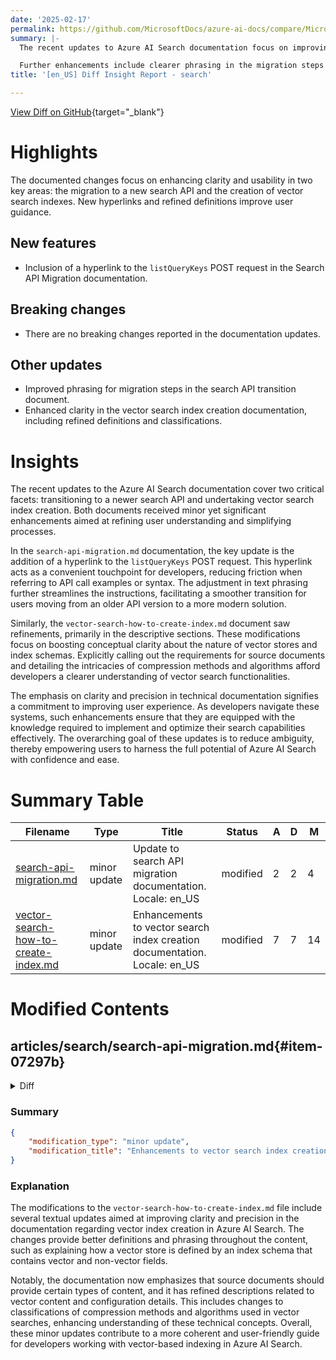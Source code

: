 ```yaml
---
date: '2025-02-17'
permalink: https://github.com/MicrosoftDocs/azure-ai-docs/compare/MicrosoftDocs:1cff62f...MicrosoftDocs:caf7737
summary: |-
  The recent updates to Azure AI Search documentation focus on improving clarity and usability regarding the migration to a new search API and the creation of vector search indexes. Notable changes include the addition of a hyperlink to the `listQueryKeys` POST request in the Search API Migration document, which aids developers. There are no reported breaking changes.

  Further enhancements include clearer phrasing in the migration steps and improved definitions in the vector search index creation documentation. These modifications are designed to enhance understanding and simplify processes for users, ensuring they can effectively implement and optimize search capabilities in Azure AI Search. Overall, the updates reflect a commitment to enhancing the user experience by reducing ambiguity and providing comprehensive guidance.
title: '[en_US] Diff Insight Report - search'

---
```


[View Diff on GitHub](https://github.com/MicrosoftDocs/azure-ai-docs/compare/MicrosoftDocs:1cff62f...MicrosoftDocs:caf7737){target="_blank"}

# Highlights
The documented changes focus on enhancing clarity and usability in two key areas: the migration to a new search API and the creation of vector search indexes. New hyperlinks and refined definitions improve user guidance.

## New features
- Inclusion of a hyperlink to the `listQueryKeys` POST request in the Search API Migration documentation.

## Breaking changes
- There are no breaking changes reported in the documentation updates.

## Other updates
- Improved phrasing for migration steps in the search API transition document.
- Enhanced clarity in the vector search index creation documentation, including refined definitions and classifications.

# Insights
The recent updates to the Azure AI Search documentation cover two critical facets: transitioning to a newer search API and undertaking vector search index creation. Both documents received minor yet significant enhancements aimed at refining user understanding and simplifying processes.

In the `search-api-migration.md` documentation, the key update is the addition of a hyperlink to the `listQueryKeys` POST request. This hyperlink acts as a convenient touchpoint for developers, reducing friction when referring to API call examples or syntax. The adjustment in text phrasing further streamlines the instructions, facilitating a smoother transition for users moving from an older API version to a more modern solution.

Similarly, the `vector-search-how-to-create-index.md` document saw refinements, primarily in the descriptive sections. These modifications focus on boosting conceptual clarity about the nature of vector stores and index schemas. Explicitly calling out the requirements for source documents and detailing the intricacies of compression methods and algorithms afford developers a clearer understanding of vector search functionalities.

The emphasis on clarity and precision in technical documentation signifies a commitment to improving user experience. As developers navigate these systems, such enhancements ensure that they are equipped with the knowledge required to implement and optimize their search capabilities effectively. The overarching goal of these updates is to reduce ambiguity, thereby empowering users to harness the full potential of Azure AI Search with confidence and ease.

# Summary Table
|  Filename  | Type |    Title    | Status | A  | D  | M  |
|------------|------|-------------|--------|----|----|----|
| [search-api-migration.md](#item-07297b) | minor update | Update to search API migration documentation. Locale: en_US | modified | 2 | 2 | 4 | 
| [vector-search-how-to-create-index.md](#item-97c769) | minor update | Enhancements to vector search index creation documentation. Locale: en_US | modified | 7 | 7 | 14 | 


# Modified Contents
## articles/search/search-api-migration.md{#item-07297b}

<details>
<summary>Diff</summary>
````diff
@@ -429,11 +429,11 @@ You can update flat indexes to the new format with the following steps using API
 
 **Applies to:** `2014-07-31-Preview`, `2015-02-28`, and `2015-08-19`
 
-The `listQueryKeys` GET request on older Search Management API versions is now deprecated. We recommend migrating to the most recent stable control plane API version to use the `listQueryKeys` POST request.
+The `listQueryKeys` GET request on older Search Management API versions is now deprecated. We recommend migrating to the most recent stable control plane API version to use the [`listQueryKeys` POST request](/rest/api/searchmanagement/query-keys/list-by-search-service).
 
 1. In existing code, change the `api-version` parameter to the most recent version (`2023-11-01`).
 
-1. Refactor the request from `GET` to `POST`:
+1. Reframe the request from `GET` to `POST`:
 
    ```http
    POST https://management.azure.com/subscriptions/{subscriptionId}/resourceGroups/{resourceGroupName}/providers/Microsoft.Search/searchServices/{searchServiceName}/listQueryKeys?api-version=2023-11-01
````
</details>

### Summary

```json
{
    "modification_type": "minor update",
    "modification_title": "Update to search API migration documentation. Locale: en_US"
}
```

### Explanation
The recent modifications to the `search-api-migration.md` file involved minor textual changes to the documentation. Specifically, the changes clarify the process of migrating from the older Search Management API to the newer version. The documentation now includes a hyperlink to the `listQueryKeys` POST request, providing a direct reference for users. Additionally, the phrasing of steps in the migration process has been adjusted for improved clarity. The update maintains the integrity of the information while enhancing the user experience through clearer instructions and links.

## articles/search/vector-search-how-to-create-index.md{#item-97c769}

<details>
<summary>Diff</summary>
````diff
@@ -14,7 +14,7 @@ ms.date: 02/14/2025
 
 # Create a vector index
 
-In Azure AI Search, you can store vectors in a search index and send vector queries to match on semantic similarity. A vector store in Azure AI Search has an index schema that defines both vector and nonvector fields. It also has a vector configuration for algorithms used to create and compress the embedding space.
+In Azure AI Search, you can store vectors in a search index and send vector queries to match on semantic similarity. A vector store in Azure AI Search is defined by an index schema that has both vector and nonvector fields. The schema also has a vector configuration for specifying the algorithms used to create and compress the embedding space.
 
 [Create or Update Index API](/rest/api/searchservice/indexes/create-or-update) creates the vector store. Follow these steps to index vectors in Azure AI Search:
 
@@ -49,13 +49,13 @@ For search services created before January 2019, there's a small subset that can
 
 Before indexing, assemble a document payload that includes fields of vector and nonvector data. The document structure must conform to the index schema. 
 
-Make sure your documents provide the following content:
+Make sure your source documents provide the following content:
 
 | Content | Description |
 |---------|-------------|
 | Unique identifier | A field or a metadata property that uniquely identifies each document. All search indexes require a document key. To satisfy document key requirements, a source document must have one field or property uniquely identifies it in the index. If you're indexing blobs, it might be the metadata_storage_path that uniquely identifies each blob. If you're indexing from a database, it might be primary key. This source field must be mapped to an index field of type `Edm.String` and `key=true` in the search index.|
 | Non-vector content | Provide other fields with human-readable content. Human readable content is useful for the query response, and for hybrid query scenarios that include full text search or semantic ranking in the same request. If you're using a chat completion model, most models like ChatGPT don't accept raw vectors as input. |
-| Vector content| A vectorized version of your non-vector content. A vector is an array of single-precision floating point numbers generated by an embedding model. Each vector field contains an array generated by an embedding model, one embedding per field, where the field is a top-level field (not part of a nested or complex type). For the simplest integration, we recommend the embedding models in [Azure OpenAI](https://aka.ms/oai/access), such as an **text-embedding-3** model for text documents or the [Image Retrieval REST API](/rest/api/computervision/image-retrieval/vectorize-image) for images. <br><br>If you can take a dependency on indexers and skillsets, consider using [integrated vectorization](vector-search-integrated-vectorization.md) that encodes images and textual content during indexing. Your field definitions are for vector fields, but incoming source data can be text or images, which are converted to vector arrays during indexing. |
+| Vector content| A vectorized version of your non-vector content. A vector is an array of single-precision floating point numbers generated by an embedding model. Each vector field contains an array generated by an embedding model, one embedding per field, where the field is a top-level field (not part of a nested or complex type). For the simplest integration, we recommend the embedding models in [Azure OpenAI](https://aka.ms/oai/access), such as a **text-embedding-3** model for text documents or the [Image Retrieval REST API](/rest/api/computervision/image-retrieval) for images and multimodal embeddings. <br><br>If you can take a dependency on indexers and skillsets, consider using [integrated vectorization](vector-search-integrated-vectorization.md) that encodes images and textual content during indexing. Your field definitions are for vector fields, but incoming source data can be text or images, which are converted to vector arrays during indexing. |
 
 Your search index should include fields and content for all of the query scenarios you want to support. Suppose you want to search or filter over product names, versions, metadata, or addresses. In this case, vector similarity search isn't especially helpful. Keyword search, geo-search, or filters would be a better choice. A search index that includes a comprehensive collection of both vector and nonvector fields provides maximum flexibility for query construction and response composition.
 
@@ -84,7 +84,7 @@ POST https://[servicename].search.windows.net/indexes?api-version=[api-version]
 
 ## Add a vector search configuration
 
-Next, add a vector search configuration to your schema. Configuration occurs before field definitions because you specify one on each field as part of its definition. In the schema, vector configuration is typically added after the fields collection, perhaps after `"suggesters"`, `"scoringProfiles"`, or `"analyzers"`.
+Next, add a vector search configuration (profile) to your schema. Configuration occurs before field definitions because you specify a profile on each field as part of its definition. In the schema, vector configuration is typically added after the fields collection, perhaps after `"suggesters"`, `"scoringProfiles"`, or `"analyzers"`.
 
 A vector configuration specifies the parameters used during indexing to create "nearest neighbor" information among the vector nodes. Algorithms include:
 
@@ -175,15 +175,15 @@ Be sure to have a strategy for [vectorizing your content](vector-search-how-to-g
 
    + Names for each configuration of compression, algorithm, and profile must be unique for its type within the index.
 
-   + `vectorSearch.compressions.kind` can be `scalarQuantization` or `binaryQuantization`.
+   + `vectorSearch.compressions` can be `scalarQuantization` or `binaryQuantization`. Scalar quantization compresses float values into narrower data types. Binary quantization converts floats into binary 1 bit values.
 
    + `vectorSearch.compressions.rerankWithOriginalVectors` uses the original, uncompressed vectors to recalculate similarity and rerank the top results returned by the initial search query. The uncompressed vectors exist in the search index even if `stored` is false. This property is optional. Default is true.
 
    + `vectorSearch.compressions.defaultOversampling` considers a broader set of potential results to offset the reduction in information from quantization. The formula for potential results consists of the `k` in the query, with an oversampling multiplier. For example, if the query specifies a `k` of 5, and oversampling is 20, then the query effectively requests 100 documents for use in reranking, using the original uncompressed vector for that purpose. Only the top `k` reranked results are returned. This property is optional. Default is 4.
 
    + `vectorSearch.compressions.scalarQuantizationParameters.quantizedDataType` must be set to `int8`. This is the only primitive data type supported at this time. This property is optional. Default is `int8`.
 
-   + `vectorSearch.algorithms.kind` are either `"hnsw"` or `"exhaustiveKnn"`. These are the Approximate Nearest Neighbors (ANN) algorithms used to organize vector content during indexing.
+   + `vectorSearch.algorithms` are either `"hnsw"` or `"exhaustiveKnn"`. These are the Approximate Nearest Neighbors (ANN) algorithms used to organize vector content during indexing.
 
    + `vectorSearch.algorithms.m` is the bi-directional link count. Default is 4. The range is 4 to 10. Lower values should return less noise in the results.
  
@@ -290,7 +290,7 @@ For more information about new preview features, see [What's new in Azure AI Sea
 
 ## Add a vector field to the fields collection
 
-The fields collection must include a field for the document key, vector fields, and any other fields that you need for hybrid search scenarios.
+Once you have a vector configuration, you can add a vector field to the fields collection. Recall that the fields collection must include a field for the document key, vector fields, and any other non-vector fields that you need for hybrid search scenarios or chat model completion in [RAG workloads](retrieval-augmented-generation-overview.md).
 
 Vector fields are characterized by [their data type](/rest/api/searchservice/supported-data-types#edm-data-types-for-vector-fields), a `dimensions` property based on the embedding model used to output the vectors, and a vector profile that you created in a previous step.
 
````
</details>

### Summary

```json
{
    "modification_type": "minor update",
    "modification_title": "Enhancements to vector search index creation documentation. Locale: en_US"
}
```

### Explanation
The modifications to the `vector-search-how-to-create-index.md` file include several textual updates aimed at improving clarity and precision in the documentation regarding vector index creation in Azure AI Search. The changes provide better definitions and phrasing throughout the content, such as explaining how a vector store is defined by an index schema that contains vector and non-vector fields. 

Notably, the documentation now emphasizes that source documents should provide certain types of content, and it has refined descriptions related to vector content and configuration details. This includes changes to classifications of compression methods and algorithms used in vector searches, enhancing understanding of these technical concepts. Overall, these minor updates contribute to a more coherent and user-friendly guide for developers working with vector-based indexing in Azure AI Search.



